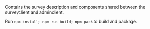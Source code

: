 Contains the survey description and components shared between the [surveyclient](../surveyclient) and [adminclient](../adminclient).

Run `npm install; npm run build; npm pack` to build and package.
